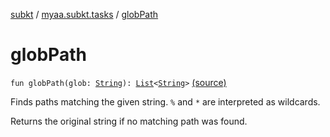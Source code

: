 [subkt](../index.md) / [myaa.subkt.tasks](index.md) / [globPath](./glob-path.md)

# globPath

`fun globPath(glob: `[`String`](https://kotlinlang.org/api/latest/jvm/stdlib/kotlin/-string/index.html)`): `[`List`](https://kotlinlang.org/api/latest/jvm/stdlib/kotlin.collections/-list/index.html)`<`[`String`](https://kotlinlang.org/api/latest/jvm/stdlib/kotlin/-string/index.html)`>` [(source)](https://github.com/Myaamori/SubKt/blob/0.1.4/src/main/kotlin/myaa/subkt/tasks/plugin.kt#L122)

Finds paths matching the given string. `%` and `*` are interpreted as wildcards.

Returns the original string if no matching path was found.

